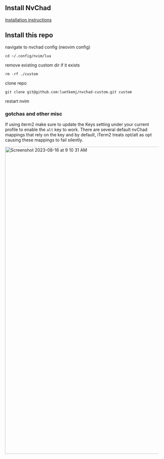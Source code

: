 ## Install NvChad 

[Installation instructions](https://nvchad.com/docs/quickstart/install)

## Install this repo

navigate to nvchad config (neovim config)

`cd ~/.config/nvim/lua`

remove existing custom dir if it exists

`rm -rf ./custom`

clone repo

`git clone git@github.com:luetkemj/nvchad-custom.git custom`

restart nvim

### gotchas and other misc

If using iterm2 make sure to update the Keys setting under your current profile to enable the `alt` key to work. There are several default nvChad mappings that rely on the key and by default, iTerm2 treats opt/alt as opt causing these mappings to fail silently.

<img width="1005" alt="Screenshot 2023-08-16 at 9 10 31 AM" src="https://github.com/luetkemj/nvchad-custom/assets/925980/97a4733c-f4b3-498b-b50e-81e370f94b25">
